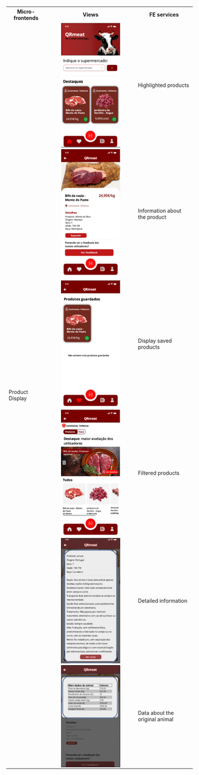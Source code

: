 <table>
  <tr>
    <th>Micro-frontends</th>
    <th>Views</th>
    <th>FE services</th>
  </tr>
  <tr>
    <td rowspan="7">Product Display</td>
    <td rowspan="2"><img src="../img/productDisplay.JPG"
     alt="Markdown Monster icon"
     style="margin-left: auto; margin-right: auto; width: 70%; display: block" /></td>
    <td> Highlighted products</td>
  </tr>
  <tr>
    
  </tr>
  <tr>
    <td><img src="../img/productDisplay2.JPG"
     alt="Markdown Monster icon"
     style="margin-left: auto; margin-right: auto; width: 70%; display: block" /></td>
    <td>Information about the product</td>
  </tr>
  <tr>
    <td><img src="../img/productDisplay3.JPG"
     alt="Markdown Monster icon"
     style="margin-left: auto; margin-right: auto; width: 70%; display: block" /></td>
    <td>Display saved products</td>
  </tr>
  <tr>
    <td><img src="../img/productDisplay4.JPG"
     alt="Markdown Monster icon"
     style="margin-left: auto; margin-right: auto; width: 70%; display: block" /></td>
    <td>Filtered products</td>
  </tr>
  <tr>
    <td><img src="../img/productDisplay5.JPG"
     alt="Markdown Monster icon"
     style="margin-left: auto; margin-right: auto; width: 70%; display: block" /></td>
    <td>Detailed information</td>
  </tr>
  <tr>
    <td><img src="../img/productDisplay6.JPG"
     alt="Markdown Monster icon"
     style="margin-left: auto; margin-right: auto; width: 70%; display: block" /></td>
    <td>Data about the original animal</td>
  </tr>

  
</table>
